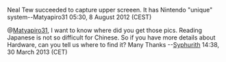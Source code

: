 Neal Tew succeeded to capture upper screeen. It has Nintendo "unique"
system--Matyapiro31 05:30, 8 August 2012 (CEST)

@[Matyapiro31](User:Matyapiro31 "wikilink"), I want to know where did
you get those pics. Reading Japanese is not so difficult for Chinese. So
if you have more details about Hardware, can you tell us where to find
it? Many Thanks --[Syphurith](User:Syphurith "wikilink") 14:38, 30 March
2013 (CET)